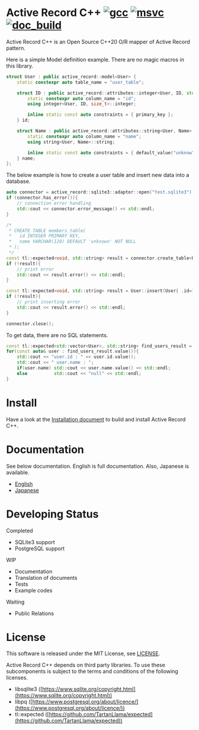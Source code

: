 # Active Record C++ [![gcc](https://github.com/akisute514/active_record_cpp/actions/workflows/gcc-test.yml/badge.svg)](https://github.com/akisute514/active_record_cpp/actions/workflows/gcc-test.yml) [![msvc](https://github.com/akisute514/active_record_cpp/actions/workflows/msvc-test.yml/badge.svg)](https://github.com/akisute514/active_record_cpp/actions/workflows/msvc-test.yml) [![doc_build](https://github.com/akisute514/active_record_cpp/actions/workflows/doc_build.yml/badge.svg)](https://github.com/akisute514/active_record_cpp/actions/workflows/doc_build.yml)

Active Record C++ is an Open Source C++20 O/R mapper of Active Record pattern.

Here is a simple Model definition example. There are no magic macros in this library.

```cpp
struct User : public active_record::model<User> {
    static constexpr auto table_name = "user_table";

    struct ID : public active_record::attributes::integer<User, ID, std::size_t> {
        static constexpr auto column_name = "id";
        using integer<User, ID, size_t>::integer;

        inline static const auto constraints = { primary_key };
    } id;

    struct Name : public active_record::attributes::string<User, Name> {
        static constexpr auto column_name = "name";
        using string<User, Name>::string;

        inline static const auto constraints = { default_value("unknow"), length(128) };
    } name;
};
```

The below example is how to create a user table and insert new data into a database.

```cpp
auto connector = active_record::sqlite3::adaptor::open("test.sqlite3");
if (connector.has_error()){
    // connection error handling
    std::cout << connector.error_message() << std::endl;
}

/*
 * CREATE TABLE members_table(
 *   id INTEGER PRIMARY KEY,
 *   name VARCHAR(128) DEFAULT 'unknown' NOT NULL
 * );
 */
const tl::expected<void, std::string> result = connector.create_table<User>();
if (!result){
    // print error
    std::cout << result.error() << std::endl;
}

const tl::expected<void, std::string> result = User::insert(User{ .id=1, .name="foo" }).exec(connector);
if (!result){
    // print inserting error
    std::cout << result.error() << std::endl;
}

connector.close();
```

To get data, there are no SQL statements.

```cpp
const tl::expected<std::vector<User>, std::string> find_users_result = User::where(User::ID::between(0,10)).exec(connector);
for(const auto& user : find_users_result.value()){
    std::cout << "user.id : " << user.id.value();
    std::cout << " user.name : ";
    if(user.name) std::cout << user.name.value() << std::endl; 
    else          std::cout << "null" << std::endl;     
}
```


# Install

Have a look at the [Installation document](https://akisute514.github.io/active_record_cpp/en/installation/cmake.html) to build and install Active Record C++.

# Documentation

See below documentation. English is full documentation. Also, Japanese is available.

* [English](https://akisute514.github.io/active_record_cpp/en)
* [Japanese](https://akisute514.github.io/active_record_cpp/ja)

# Developing Status

Completed
* SQLite3 support
* PostgreSQL support

WIP
* Documentation
* Translation of documents
* Tests
* Example codes

Waiting
* Public Relations


# License
This software is released under the MIT License, see [LICENSE](LICENSE).

Active Record C++ depends on third party libraries. To use these subcomponents is subject to the terms and conditions of the following licenses.

* libsqlite3 ([https://www.sqlite.org/copyright.html](https://www.sqlite.org/copyright.html))
* libpq ([https://www.postgresql.org/about/licence/](https://www.postgresql.org/about/licence/))
* tl::expected ([https://github.com/TartanLlama/expected](https://github.com/TartanLlama/expected))